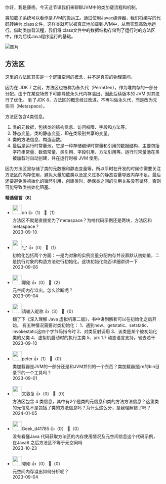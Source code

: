 你好，我是康杨。今天这节课我们来聊聊JVM中的类加载流程和机制。

类加载子系统可以看作是JVM的搬运工。通过使用Javac编译器，我们将编写的代码转换为.class文件，这样类就可以被真正地加载到JVM中，从而实现高效地运行。借助类加载流程，我们将.class文件中的数据结构存储到了运行时的方法区中，作为后续Java程序运行的基础。

![图片](https://static001.geekbang.org/resource/image/f1/7d/f1aa64de1628a3ec678fb573c336007d.png?wh=1920x635)

## 方法区

这里的方法区其实是一个逻辑空间的概念，并不是真实的物理空间。

因为在 JDK 7 之前，方法区也被称为永久代（PermGen），作为堆内存的一部分分配。由于在某些场景下可能导致永久代内存溢出，因此后续版本的 JVM 对其进行了优化。 到了JDK 8，方法区的概念经过改进，不再叫做永久代，而是改为元空间（Metaspace）。

方法区包含4类信息。

1. 类的元数据，包括类的结构信息、访问权限、字段和方法等。
2. 静态变量，类的静态变量，即在类级别共享的变量。
3. 类的方法信息、构造函数。
4. 最后是运行时常量池，它是一种存储编译时常量和引用的数据结构，主要包括字符串常量、数值常量、类引用、字段引用、方法引用等。运行时常量池在类被加载时自动创建，并在运行时被 JVM 使用。

因为方法区里存储了类的元数据和静态变量等，所以平时在开发的时候你需要关注方法区的内存使用，避免大量加载类以及定义过多的静态变量导致内存不足。最后还要避免类初始化的循环引用，创建类时，确保类之间的引用关系没有循环，否则可能导致类初始化阻塞。
<div><strong>精选留言（8）</strong></div><ul>
<li><img src="https://static001.geekbang.org/account/avatar/00/2b/c7/5d/40bdba38.jpg" width="30px"><span>on</span> 👍（1） 💬（1）<div>方法区不就是直接变为了metaspace？为啥代码示例还是两块，方法区和metaspace？</div>2023-09-10</li><br/><li><img src="https://static001.geekbang.org/account/avatar/00/19/aa/5c/d2c1c7ce.jpg" width="30px"><span>^_^</span> 👍（0） 💬（1）<div>初始化包括两个方面：一是为对象的实例变量分配内存并设置默认初始值，二是执行对象的构造方法进行初始化。这块初始化能否详细讲讲一下</div>2023-09-06</li><br/><li><img src="https://static001.geekbang.org/account/avatar/00/13/b7/00/12149f4e.jpg" width="30px"><span>郭刚</span> 👍（0） 💬（2）<div>元空间内存溢出，怎么诊断呢？</div>2023-09-04</li><br/><li><img src="https://static001.geekbang.org/account/avatar/00/14/58/a1/6e33ffc7.jpg" width="30px"><span>请输入昵称</span> 👍（3） 💬（0）<div>翻了下《深入理解 Java 虚拟机第二版》，书中讲到解析可以在初始化之后开始。
有五种情况需要对类初始化：
1、遇到new、getstatic、setstatic、invokestatic这四个字节码指令时
2、对类反射调用
3、该类是某个被初始化类的父类
4、虚拟机启动时的执行主类
5、jdk 1.7 动态语言支持，省去若干</div>2023-09-10</li><br/><li><img src="https://static001.geekbang.org/account/avatar/00/10/25/87/f3a69d1b.jpg" width="30px"><span>peter</span> 👍（1） 💬（0）<div>类加载器是JVM的一部分还是和JVM并列的一个东西？类加载器是jre的bin目录下的一个工具吗？</div>2023-09-01</li><br/><li><img src="https://static001.geekbang.org/account/avatar/00/12/3c/fa/e2990931.jpg" width="30px"><span>文敦复</span> 👍（0） 💬（0）<div>方法区包含 4 类信息，其中有2个是类的元信息和类的方法方法信息？这里类的元信息不是包括了类的方法信息吗？为什么这么分，是我理解错了吗？</div>2024-01-05</li><br/><li><img src="" width="30px"><span>Geek_d41785</span> 👍（0） 💬（0）<div>没有看懂Java 代码获取方法区的内存使用情况及元空间信息这个代码示例，在Java8 之后方法区不等于元空间吗</div>2023-10-23</li><br/><li><img src="https://static001.geekbang.org/account/avatar/00/13/b7/00/12149f4e.jpg" width="30px"><span>郭刚</span> 👍（0） 💬（0）<div>元空间内存溢出如何分析呢？</div>2023-09-04</li><br/>
</ul>
